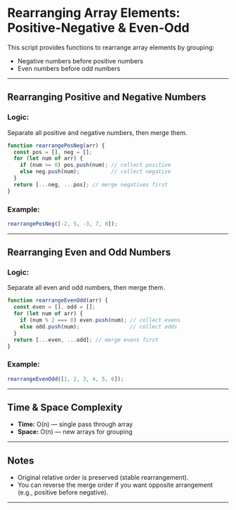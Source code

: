 # Rearranging Array Elements: Positive-Negative & Even-Odd

This script provides functions to rearrange array elements by grouping:
- Negative numbers before positive numbers
- Even numbers before odd numbers

---

##  Rearranging Positive and Negative Numbers

###  Logic:
Separate all positive and negative numbers, then merge them.

```js
function rearrangePosNeg(arr) {
  const pos = [], neg = [];
  for (let num of arr) {
    if (num >= 0) pos.push(num); // collect positive
    else neg.push(num);          // collect negative
  }
  return [...neg, ...pos]; // merge negatives first
}
```

###  Example:

```js
rearrangePosNeg([-2, 5, -3, 7, 0]); 
```

---

##  Rearranging Even and Odd Numbers

###  Logic:
Separate all even and odd numbers, then merge them.

```js
function rearrangeEvenOdd(arr) {
  const even = [], odd = [];
  for (let num of arr) {
    if (num % 2 === 0) even.push(num); // collect evens
    else odd.push(num);                // collect odds
  }
  return [...even, ...odd]; // merge evens first
}
```

###  Example:

```js
rearrangeEvenOdd([1, 2, 3, 4, 5, 6]);
```

---

##  Time & Space Complexity

- **Time:** O(n) — single pass through array
- **Space:** O(n) — new arrays for grouping

---

##  Notes

- Original relative order is preserved (stable rearrangement).
- You can reverse the merge order if you want opposite arrangement (e.g., positive before negative).

---
